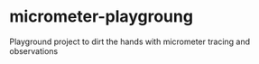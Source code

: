 # micrometer-playgroung
Playground project to dirt the hands with micrometer tracing and observations
